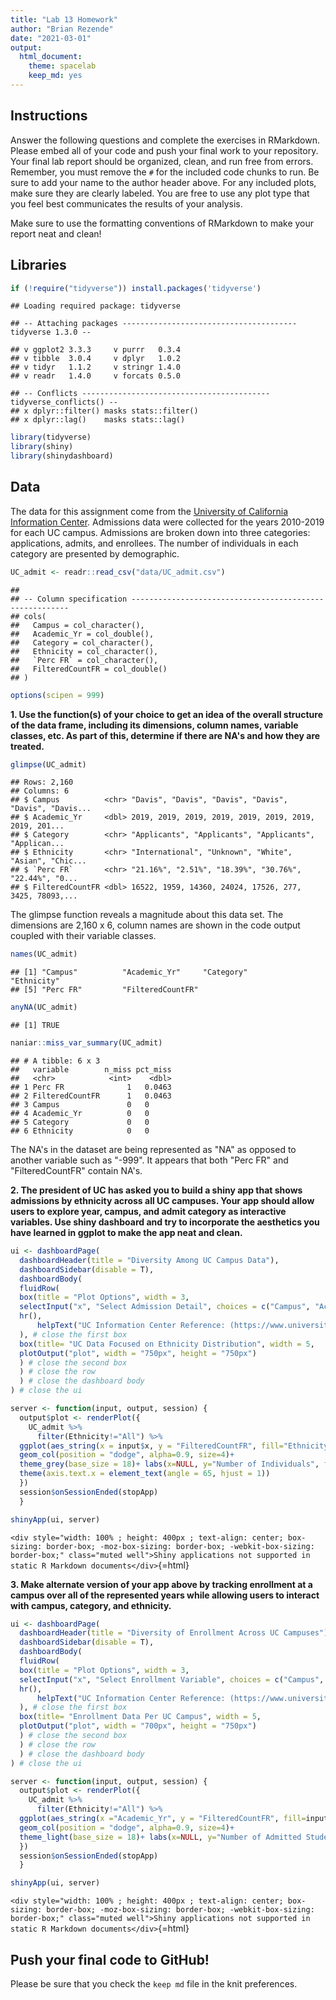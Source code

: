 ```yaml
---
title: "Lab 13 Homework"
author: "Brian Rezende"
date: "2021-03-01"
output:
  html_document: 
    theme: spacelab
    keep_md: yes
---
```




## Instructions
Answer the following questions and complete the exercises in RMarkdown. Please embed all of your code and push your final work to your repository. Your final lab report should be organized, clean, and run free from errors. Remember, you must remove the `#` for the included code chunks to run. Be sure to add your name to the author header above. For any included plots, make sure they are clearly labeled. You are free to use any plot type that you feel best communicates the results of your analysis.  

Make sure to use the formatting conventions of RMarkdown to make your report neat and clean!  

## Libraries

```r
if (!require("tidyverse")) install.packages('tidyverse')
```

```
## Loading required package: tidyverse
```

```
## -- Attaching packages --------------------------------------- tidyverse 1.3.0 --
```

```
## v ggplot2 3.3.3     v purrr   0.3.4
## v tibble  3.0.4     v dplyr   1.0.2
## v tidyr   1.1.2     v stringr 1.4.0
## v readr   1.4.0     v forcats 0.5.0
```

```
## -- Conflicts ------------------------------------------ tidyverse_conflicts() --
## x dplyr::filter() masks stats::filter()
## x dplyr::lag()    masks stats::lag()
```


```r
library(tidyverse)
library(shiny)
library(shinydashboard)
```

## Data
The data for this assignment come from the [University of California Information Center](https://www.universityofcalifornia.edu/infocenter). Admissions data were collected for the years 2010-2019 for each UC campus. Admissions are broken down into three categories: applications, admits, and enrollees. The number of individuals in each category are presented by demographic.  

```r
UC_admit <- readr::read_csv("data/UC_admit.csv")
```

```
## 
## -- Column specification --------------------------------------------------------
## cols(
##   Campus = col_character(),
##   Academic_Yr = col_double(),
##   Category = col_character(),
##   Ethnicity = col_character(),
##   `Perc FR` = col_character(),
##   FilteredCountFR = col_double()
## )
```

```r
options(scipen = 999)
```

**1. Use the function(s) of your choice to get an idea of the overall structure of the data frame, including its dimensions, column names, variable classes, etc. As part of this, determine if there are NA's and how they are treated.** 


```r
glimpse(UC_admit)
```

```
## Rows: 2,160
## Columns: 6
## $ Campus          <chr> "Davis", "Davis", "Davis", "Davis", "Davis", "Davis...
## $ Academic_Yr     <dbl> 2019, 2019, 2019, 2019, 2019, 2019, 2019, 2019, 201...
## $ Category        <chr> "Applicants", "Applicants", "Applicants", "Applican...
## $ Ethnicity       <chr> "International", "Unknown", "White", "Asian", "Chic...
## $ `Perc FR`       <chr> "21.16%", "2.51%", "18.39%", "30.76%", "22.44%", "0...
## $ FilteredCountFR <dbl> 16522, 1959, 14360, 24024, 17526, 277, 3425, 78093,...
```
The glimpse function reveals a magnitude about this data set. The dimensions are 2,160 x 6, column names are shown in the code output coupled with their variable classes. 

```r
names(UC_admit)
```

```
## [1] "Campus"          "Academic_Yr"     "Category"        "Ethnicity"      
## [5] "Perc FR"         "FilteredCountFR"
```



```r
anyNA(UC_admit)
```

```
## [1] TRUE
```


```r
naniar::miss_var_summary(UC_admit)
```

```
## # A tibble: 6 x 3
##   variable        n_miss pct_miss
##   <chr>            <int>    <dbl>
## 1 Perc FR              1   0.0463
## 2 FilteredCountFR      1   0.0463
## 3 Campus               0   0     
## 4 Academic_Yr          0   0     
## 5 Category             0   0     
## 6 Ethnicity            0   0
```
The NA's in the dataset are being represented as "NA" as opposed to another variable such as "-999". It appears that both "Perc FR" and "FilteredCountFR" contain NA's. 


**2. The president of UC has asked you to build a shiny app that shows admissions by ethnicity across all UC campuses. Your app should allow users to explore year, campus, and admit category as interactive variables. Use shiny dashboard and try to incorporate the aesthetics you have learned in ggplot to make the app neat and clean.**

```r
ui <- dashboardPage(
  dashboardHeader(title = "Diversity Among UC Campus Data"),
  dashboardSidebar(disable = T),
  dashboardBody(
  fluidRow(
  box(title = "Plot Options", width = 3,
  selectInput("x", "Select Admission Detail", choices = c("Campus", "Academic_Yr", "Category"), selected = "Campus"),
  hr(),
      helpText("UC Information Center Reference: (https://www.universityofcalifornia.edu/infocenter)"),
  ), # close the first box
  box(title= "UC Data Focused on Ethnicity Distribution", width = 5,
  plotOutput("plot", width = "750px", height = "750px")
  ) # close the second box
  ) # close the row
  ) # close the dashboard body
) # close the ui

server <- function(input, output, session) { 
  output$plot <- renderPlot({
    UC_admit %>% 
      filter(Ethnicity!="All") %>% 
  ggplot(aes_string(x = input$x, y = "FilteredCountFR", fill="Ethnicity"))+
  geom_col(position = "dodge", alpha=0.9, size=4)+
  theme_grey(base_size = 18)+ labs(x=NULL, y="Number of Individuals", fill="Fill Variable")+
  theme(axis.text.x = element_text(angle = 65, hjust = 1))
  })
  session$onSessionEnded(stopApp)
  }

shinyApp(ui, server)
```

`<div style="width: 100% ; height: 400px ; text-align: center; box-sizing: border-box; -moz-box-sizing: border-box; -webkit-box-sizing: border-box;" class="muted well">Shiny applications not supported in static R Markdown documents</div>`{=html}


**3. Make alternate version of your app above by tracking enrollment at a campus over all of the represented years while allowing users to interact with campus, category, and ethnicity.**

```r
ui <- dashboardPage(
  dashboardHeader(title = "Diversity of Enrollment Across UC Campuses"),
  dashboardSidebar(disable = T),
  dashboardBody(
  fluidRow(
  box(title = "Plot Options", width = 3,
  selectInput("x", "Select Enrollment Variable", choices = c("Campus", "Ethnicity", "Category"), selected = "Campus"),
  hr(),
      helpText("UC Information Center Reference: (https://www.universityofcalifornia.edu/infocenter)"),
  ), # close the first box
  box(title= "Enrollment Data Per UC Campus", width = 5,
  plotOutput("plot", width = "700px", height = "750px")
  ) # close the second box
  ) # close the row
  ) # close the dashboard body
) # close the ui

server <- function(input, output, session) { 
  output$plot <- renderPlot({
    UC_admit %>% 
      filter(Ethnicity!="All") %>% 
  ggplot(aes_string(x ="Academic_Yr", y = "FilteredCountFR", fill=input$x))+
  geom_col(position = "dodge", alpha=0.9, size=4)+
  theme_light(base_size = 18)+ labs(x=NULL, y="Number of Admitted Students", fill="Fill Variable")
  })
  session$onSessionEnded(stopApp)
  }

shinyApp(ui, server)
```

`<div style="width: 100% ; height: 400px ; text-align: center; box-sizing: border-box; -moz-box-sizing: border-box; -webkit-box-sizing: border-box;" class="muted well">Shiny applications not supported in static R Markdown documents</div>`{=html}


## Push your final code to GitHub!
Please be sure that you check the `keep md` file in the knit preferences. 
